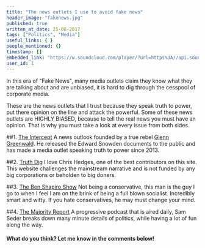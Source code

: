 ```yaml
---
title: "The news outlets I use to avoid fake news"
header_image: "fakenews.jpg"
published: true
written_at_date: 25-08-2017
tags: ["Politics", "Media"]
useful_links: { }
people_mentioned: {}
timestamp: []
embedded_link: "https://w.soundcloud.com/player/?url=https%3A//api.soundcloud.com/tracks/347888827"
user_id: 1
---
```


In this era of "Fake News", many media outlets claim they know what they are talking about and are unbiased, it is hard to dig through the cesspool of corporate media.  

These are the news outlets that I trust because they speak truth to power, put there opinion on the line and attack the powerful.  Some of these news outlets are HIGHLY BIASED, because to tell the real news you must have an opinion.  That is why you must take a look at every issue from both sides.


##1.  [The Intercept](https://theintercept.com/)
A news outlook founded by a true rebel [Glenn Greenwald](https://theintercept.com/staff/glenn-greenwald/).  He released the Edward Snowden documents to the public and has made a media outlet speaking truth to power since 2013.

##2.  [Truth Dig](https://www.truthdig.com/)
I love Chris Hedges, one of the best contributors on this site.  This website challenges the mainstream narrative and is not funded by any big corporations or beholden to big doners.

##3.  [The Ben Shapiro Show](http://www.dailywire.com/podcasts/show/ben-shapiro-show)
Not being a conservative, this man is the guy I go to when I feel I am on the brink of being a full blown socialist.  Incredibly smart and witty.  If you hate conservatives, he may must change your mind.

##4.  [The Majority Report](https://majority.fm/report/)
A progressive podcast that is aired daily, Sam Seder breaks down many minute details of politics, while having a lot of fun along the way.  


#### What do you think?  Let me know in the comments below!

